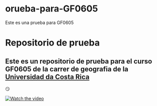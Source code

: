 # orueba-para-GF0605
Este es una prueba para GF0605
# Repositorio de prueba 
## Este es un repositorio de prueba para el curso GF0605 de la carrer de geografia de la [Universidad da Costa Rica](https://www.ucr.ac.cr/)
:smirk:

[![Watch the video](https://i.imgur.com/vKb2F1B.png)](https://youtu.be/vt5fpE0bzSY)

